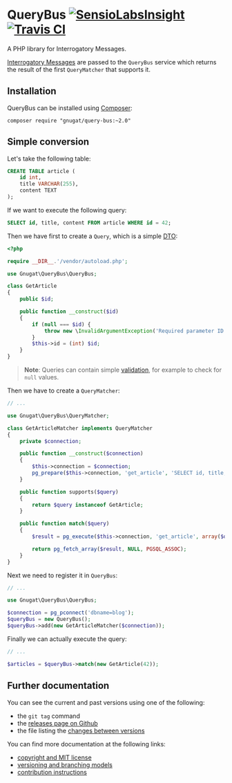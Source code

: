 # QueryBus [![SensioLabsInsight](https://insight.sensiolabs.com/projects/f7b5e707-5a4c-4dcb-9959-8cca01e4fab4/mini.png)](https://insight.sensiolabs.com/projects/f7b5e707-5a4c-4dcb-9959-8cca01e4fab4) [![Travis CI](https://travis-ci.org/gnugat/query-bus.png)](https://travis-ci.org/gnugat/query-bus)

A PHP library for Interrogatory Messages.

[Interrogatory Messages](http://verraes.net/2015/01/messaging-flavours/) are passed
to the `QueryBus` service which returns the result of the first `QueryMatcher`
that supports it.

## Installation

QueryBus can be installed using [Composer](http://getcomposer.org/):

    composer require "gnugat/query-bus:~2.0"

## Simple conversion

Let's take the following table:

```sql
CREATE TABLE article (
    id int,
    title VARCHAR(255),
    content TEXT
);
```

If we want to execute the following query:

```sql
SELECT id, title, content FROM article WHERE id = 42;
```

Then we have first to create a `Query`, which is a simple
[DTO](http://martinfowler.com/eaaCatalog/dataTransferObject.html):

```php
<?php

require __DIR__.'/vendor/autoload.php';

use Gnugat\QueryBus\QueryBus;

class GetArticle
{
    public $id;

    public function __construct($id)
    {
        if (null === $id) {
            throw new \InvalidArgumentException('Required parameter ID is missing');
        }
        $this->id = (int) $id;
    }
}
```

> **Note**: Queries can contain simple [validation](http://verraes.net/2015/02/form-command-model-validation/),
> for example to check for `null` values.

Then we have to create a `QueryMatcher`:

```php
// ...

use Gnugat\QueryBus\QueryMatcher;

class GetArticleMatcher implements QueryMatcher
{
    private $connection;

    public function __construct($connection)
    {
        $this->connection = $connection;
        pg_prepare($this->connection, 'get_article', 'SELECT id, title, content FROM articles WHERE id = $1');
    }

    public function supports($query)
    {
        return $query instanceof GetArticle;
    }

    public function match($query)
    {
        $result = pg_execute($this->connection, 'get_article', array($query->id));

        return pg_fetch_array($result, NULL, PGSQL_ASSOC);
    }
}
```

Next we need to register it in `QueryBus`:

```php
// ...

use Gnugat\QueryBus\QueryBus;

$connection = pg_pconnect('dbname=blog');
$queryBus = new QueryBus();
$queryBus->add(new GetArticleMatcher($connection));
```

Finally we can actually execute the query:

```php
// ...

$articles = $queryBus->match(new GetArticle(42));
```

## Further documentation

You can see the current and past versions using one of the following:

* the `git tag` command
* the [releases page on Github](https://github.com/gnugat/query-bus/releases)
* the file listing the [changes between versions](CHANGELOG.md)

You can find more documentation at the following links:

* [copyright and MIT license](LICENSE)
* [versioning and branching models](VERSIONING.md)
* [contribution instructions](CONTRIBUTING.md)
